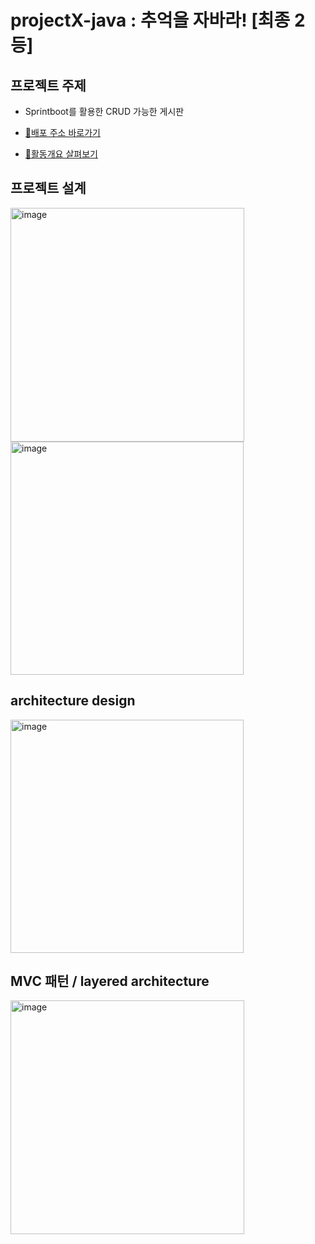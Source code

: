 # projectX-java : 추억을 자바라! [최종 2등]
## 프로젝트 주제
- Sprintboot를 활용한 CRUD 가능한 게시판

- [:tada:배포 주소 바로가기](http://turtle-hwan.iptime.org:38080)
  
- [:sparkler:활동개요 살펴보기](https://www.notion.so/Project-X-394360dab2e840fe96d12abbbb7bafd3#00b63793fb4441758d13bd8b19777cc5)



## 프로젝트 설계
<img width="374" alt="image" src="https://github.com/Turtle-Hwan/projectX-java/assets/67897841/eb3b4990-ffdb-42df-bbf2-bd0962099227">
<img width="373" alt="image" src="https://github.com/Turtle-Hwan/projectX-java/assets/67897841/7a660433-c8cd-4522-ae3b-47eae275fed9">

## architecture design
<img width="373" alt="image" src="https://github.com/Turtle-Hwan/projectX-java/assets/67897841/e98ff196-b570-4819-b10e-9a34a61cf8f6">

## MVC 패턴 / layered architecture
<img width="374" alt="image" src="https://github.com/Turtle-Hwan/projectX-java/assets/67897841/df35588b-135d-414f-81d5-a019689d5b90">
